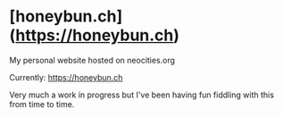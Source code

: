 # [honeybun.ch] (https://honeybun.ch)
My personal website hosted on neocities.org

Currently: https://honeybun.ch

Very much a work in progress but I've been having fun fiddling with this from time to time.
